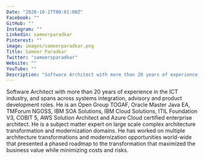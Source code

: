 ```yaml
---
Date: "2020-10-27T00:01:00Z"
Facebook: ""
GitHub: ""
Instagram: ""
Linkedin: sameerparadkar
Pinterest: ""
image: images/sameerparadkar.png
Title: Sameer Paradkar
Twitter: "sameersparadkar"
Website: ""
YouTube: ""
Description: "Software Architect with more than 20 years of experience in the ICT industry, and spans across systems integration, advisory and product development roles"
---
```

Software Architect with more than 20 years of experience in the ICT industry, and spans across systems integration, advisory and product development roles. He is an Open Group TOGAF, Oracle Master Java EA, TMForum NGOSS, IBM SOA Solutions, IBM Cloud Solutions, ITIL Foundation V3, COBIT 5, AWS Solution Architect and Azure Cloud certified enterprise architect. He is a subject matter expert on large scale complex architecture transformation and modernization domains. He has worked on multiple architecture transformations and modernization opportunities world-wide that presented a phased roadmap to the transformation that maximized the business value while minimizing costs and risks.
